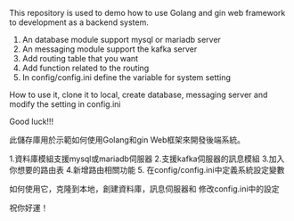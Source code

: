 This repository is used to demo how to use Golang and gin web framework to development as a backend system.

1. An database module support mysql or mariadb server
2. An messaging module support the kafka server
3. Add routing table that you want
4. Add function related to the routing
5. In config/config.ini define the variable for system setting

How to use it, clone it to local, create database, messaging server and 
modify the setting in config.ini

   Good luck!!!


此儲存庫用於示範如何使用Golang和gin Web框架來開發後端系統。

1.資料庫模組支援mysql或mariadb伺服器
2.支援kafka伺服器的訊息模組
3.加入你想要的路由表
4.新增路由相關功能
5. 在config/config.ini中定義系統設定變數

如何使用它，克隆到本地，創建資料庫，訊息伺服器和
修改config.ini中的設定

 祝你好運！
